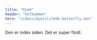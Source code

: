 ```yaml
---
title: "Hjem"
header: "Velkommen"
hero: "videos/dyeislifedk-butterfly.mov"
---
```


Den er index siden. Det er super flodt.
